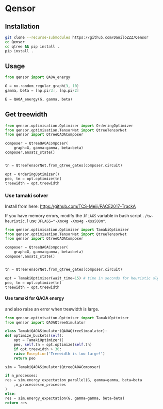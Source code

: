 # Qensor

## Installation

```bash
git clone --recurse-submodules https://github.com/DaniloZZZ/Qensor
cd Qensor
cd qtree && pip install .
pip install .
```


## Usage

```python
from qensor import QAOA_energy

G = nx.random_regular_graph(3, 10)
gamma, beta = [np.pi/3], [np.pi/2]

E = QAOA_energy(G, gamma, beta)
```

## Get treewidth

```python
from qensor.optimisation.Optimizer import OrderingOptimizer
from qensor.optimisation.TensorNet import QtreeTensorNet
from qensor import QtreeQAOAComposer

composer = QtreeQAOAComposer(
	graph=G, gamma=gamma, beta=beta)
composer.ansatz_state()


tn = QtreeTensorNet.from_qtree_gates(composer.circuit)

opt = OrderingOptimizer()
peo, tn = opt.optimize(tn)
treewidth = opt.treewidth

```

### Use tamaki solver


Install from here: https://github.com/TCS-Meiji/PACE2017-TrackA

If you have memory errors, modify the `JFLAGS` variable in bash script `./tw-heuristic`. I use `JFLAGS="-Xmx4g -Xms4g -Xss500m"`.

```python
from qensor.optimisation.Optimizer import TamakiOptimizer
from qensor.optimisation.TensorNet import QtreeTensorNet
from qensor import QtreeQAOAComposer

composer = QtreeQAOAComposer(
	graph=G, gamma=gamma, beta=beta)
composer.ansatz_state()


tn = QtreeTensorNet.from_qtree_gates(composer.circuit)

opt = TamakiOptimizer(wait_time=15) # time in seconds for heuristic algorithm
peo, tn = opt.optimize(tn)
treewidth = opt.treewidth

```
#### Use tamaki for QAOA energy

and also raise an error when treewidth is large.

```python
from qensor.optimisation.Optimizer import TamakiOptimizer
from qensor import QAOAQtreeSimulator

class TamakiQAOASimulator(QAOAQtreeSimsulator):
def optimize_buckets(self):
    opt = TamakiOptimizer()
    peo, self.tn = opt.optimize(self.tn)
    if opt.treewidth > 30:
	raise Exception('Treewidth is too large!')
    return peo

sim = TamakiQAOASimulator(QtreeQAOAComposer)

if n_processes:
res = sim.energy_expectation_parallel(G, gamma=gamma, beta=beta
    ,n_processes=n_processes
)
else:
res = sim.energy_expectation(G, gamma=gamma, beta=beta)
return res

```

